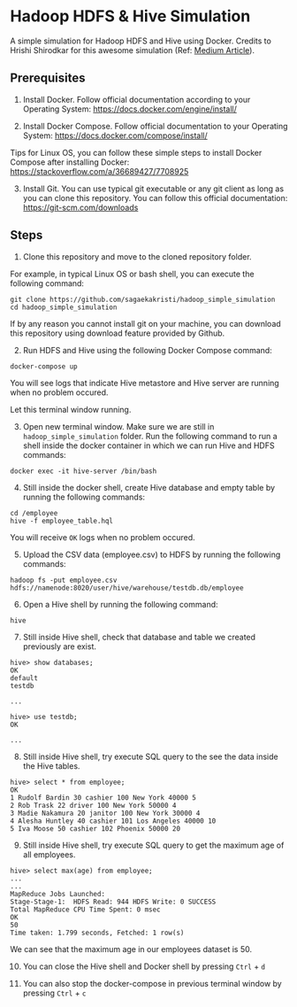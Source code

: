 # Hadoop HDFS & Hive Simulation

A simple simulation for Hadoop HDFS and Hive using Docker. Credits to Hrishi Shirodkar for this awesome simulation (Ref: [Medium Article](https://hshirodkar.medium.com/apache-hive-on-docker-4d7280ac6f8e)).

## Prerequisites

1. Install Docker. Follow official documentation according to your Operating System: https://docs.docker.com/engine/install/

2. Install Docker Compose. Follow official documentation to your Operating System: https://docs.docker.com/compose/install/

Tips for Linux OS, you can follow these simple steps to install Docker Compose after installing Docker: https://stackoverflow.com/a/36689427/7708925

3. Install Git. You can use typical git executable or any git client as long as you can clone this repository. You can follow this official documentation: https://git-scm.com/downloads

## Steps

1. Clone this repository and move to the cloned repository folder.

For example, in typical Linux OS or bash shell, you can execute the following command:
```
git clone https://github.com/sagaekakristi/hadoop_simple_simulation
cd hadoop_simple_simulation
```

If by any reason you cannot install git on your machine, you can download this repository using download feature provided by Github.

2. Run HDFS and Hive using the following Docker Compose command:
```
docker-compose up
```
You will see logs that indicate Hive metastore and Hive server are running when no problem occured.

Let this terminal window running.

3. Open new terminal window. Make sure we are still in `hadoop_simple_simulation` folder. Run the following command to run a shell inside the docker container in which we can run Hive and HDFS commands:
```
docker exec -it hive-server /bin/bash
```

4. Still inside the docker shell, create Hive database and empty table by running the following commands:
```
cd /employee
hive -f employee_table.hql
```

You will receive `OK` logs when no problem occured.

5. Upload the CSV data (employee.csv) to HDFS by running the following commands:
```
hadoop fs -put employee.csv hdfs://namenode:8020/user/hive/warehouse/testdb.db/employee
```

6. Open a Hive shell by running the following command:
```
hive
```

7. Still inside Hive shell, check that database and table we created previously are exist.
```
hive> show databases;
OK
default
testdb

...

hive> use testdb;
OK

...
```

8. Still inside Hive shell, try execute SQL query to the see the data inside the Hive tables.
```
hive> select * from employee;
OK
1 Rudolf Bardin 30 cashier 100 New York 40000 5
2 Rob Trask 22 driver 100 New York 50000 4
3 Madie Nakamura 20 janitor 100 New York 30000 4
4 Alesha Huntley 40 cashier 101 Los Angeles 40000 10
5 Iva Moose 50 cashier 102 Phoenix 50000 20
```

9. Still inside Hive shell, try execute SQL query to get the maximum age of all employees.
```
hive> select max(age) from employee;
...
...
MapReduce Jobs Launched: 
Stage-Stage-1:  HDFS Read: 944 HDFS Write: 0 SUCCESS
Total MapReduce CPU Time Spent: 0 msec
OK
50
Time taken: 1.799 seconds, Fetched: 1 row(s)
```
We can see that the maximum age in our employees dataset is 50.

10. You can close the Hive shell and Docker shell by pressing `Ctrl` + `d`

11. You can also stop the docker-compose in previous terminal window by pressing `Ctrl` + `c`
